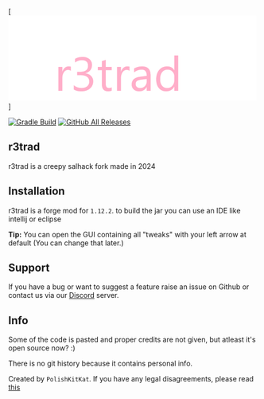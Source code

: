 [![Sal Hack logo](/src/main/resources/assets/salhack/imgs/SalHackWatermark.png)]

[![Gradle Build](https://github.com/KatiIsHere/r3trad/workflows/Gradle%20Build/badge.svg?branch=master)](https://github.com/KatiIsHere/r3trad/actions)
[![GitHub All Releases](https://img.shields.io/github/downloads/KatiIsHere/r3trad/total.svg)](https://github.com/KatiIsHere/r3trad/releases)

## r3trad
r3trad is a creepy salhack fork made in 2024

 
## Installation

r3trad is a forge mod for `1.12.2`. to build the jar you can use an IDE like intellij or eclipse

**Tip:** You can open the GUI containing all "tweaks" with your left arrow at default (You can change that later.)

## Support

If you have a bug or want to suggest a feature raise an issue on Github or contact us via our [Discord](https://discord.gg/B8Tx5HYYBm) server.

## Info

Some of the code is pasted and proper credits are not given, but atleast it's open source now? :)

There is no git history because it contains personal info.

Created by `PolishKitKat`. If you have any legal disagreements, please read [this](https://help.github.com/en/github/site-policy/guide-to-submitting-a-dmca-takedown-notice)
